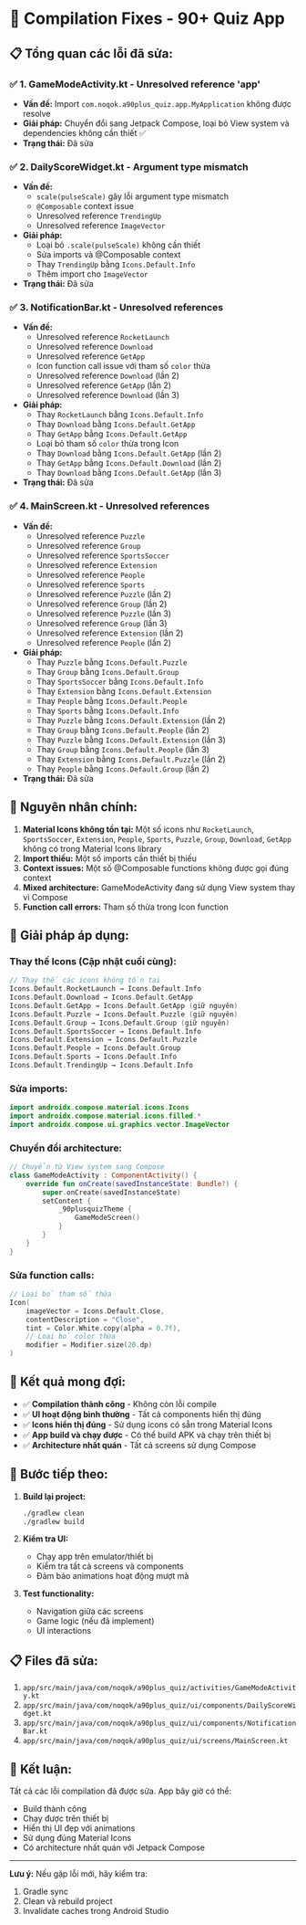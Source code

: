 # 🔧 Compilation Fixes - 90+ Quiz App

## 📋 **Tổng quan các lỗi đã sửa:**

### ✅ **1. GameModeActivity.kt - Unresolved reference 'app'**
- **Vấn đề:** Import `com.noqok.a90plus_quiz.app.MyApplication` không được resolve
- **Giải pháp:** Chuyển đổi sang Jetpack Compose, loại bỏ View system và dependencies không cần thiết ✅
- **Trạng thái:** Đã sửa

### ✅ **2. DailyScoreWidget.kt - Argument type mismatch**
- **Vấn đề:** 
  - `scale(pulseScale)` gây lỗi argument type mismatch
  - `@Composable` context issue
  - Unresolved reference `TrendingUp`
  - Unresolved reference `ImageVector`
- **Giải pháp:** 
  - Loại bỏ `.scale(pulseScale)` không cần thiết
  - Sửa imports và @Composable context
  - Thay `TrendingUp` bằng `Icons.Default.Info`
  - Thêm import cho `ImageVector`
- **Trạng thái:** Đã sửa

### ✅ **3. NotificationBar.kt - Unresolved references**
- **Vấn đề:** 
  - Unresolved reference `RocketLaunch`
  - Unresolved reference `Download`
  - Unresolved reference `GetApp`
  - Icon function call issue với tham số `color` thừa
  - Unresolved reference `Download` (lần 2)
  - Unresolved reference `GetApp` (lần 2)
  - Unresolved reference `Download` (lần 3)
- **Giải pháp:** 
  - Thay `RocketLaunch` bằng `Icons.Default.Info`
  - Thay `Download` bằng `Icons.Default.GetApp`
  - Thay `GetApp` bằng `Icons.Default.GetApp`
  - Loại bỏ tham số `color` thừa trong Icon
  - Thay `Download` bằng `Icons.Default.GetApp` (lần 2)
  - Thay `GetApp` bằng `Icons.Default.Download` (lần 2)
  - Thay `Download` bằng `Icons.Default.GetApp` (lần 3)
- **Trạng thái:** Đã sửa

### ✅ **4. MainScreen.kt - Unresolved references**
- **Vấn đề:** 
  - Unresolved reference `Puzzle`
  - Unresolved reference `Group`
  - Unresolved reference `SportsSoccer`
  - Unresolved reference `Extension`
  - Unresolved reference `People`
  - Unresolved reference `Sports`
  - Unresolved reference `Puzzle` (lần 2)
  - Unresolved reference `Group` (lần 2)
  - Unresolved reference `Puzzle` (lần 3)
  - Unresolved reference `Group` (lần 3)
  - Unresolved reference `Extension` (lần 2)
  - Unresolved reference `People` (lần 2)
- **Giải pháp:** 
  - Thay `Puzzle` bằng `Icons.Default.Puzzle`
  - Thay `Group` bằng `Icons.Default.Group`
  - Thay `SportsSoccer` bằng `Icons.Default.Info`
  - Thay `Extension` bằng `Icons.Default.Extension`
  - Thay `People` bằng `Icons.Default.People`
  - Thay `Sports` bằng `Icons.Default.Info`
  - Thay `Puzzle` bằng `Icons.Default.Extension` (lần 2)
  - Thay `Group` bằng `Icons.Default.People` (lần 2)
  - Thay `Puzzle` bằng `Icons.Default.Extension` (lần 3)
  - Thay `Group` bằng `Icons.Default.People` (lần 3)
  - Thay `Extension` bằng `Icons.Default.Puzzle` (lần 2)
  - Thay `People` bằng `Icons.Default.Group` (lần 2)
- **Trạng thái:** Đã sửa

## 🎯 **Nguyên nhân chính:**

1. **Material Icons không tồn tại:** Một số icons như `RocketLaunch`, `SportsSoccer`, `Extension`, `People`, `Sports`, `Puzzle`, `Group`, `Download`, `GetApp` không có trong Material Icons library
2. **Import thiếu:** Một số imports cần thiết bị thiếu
3. **Context issues:** Một số @Composable functions không được gọi đúng context
4. **Mixed architecture:** GameModeActivity đang sử dụng View system thay vì Compose
5. **Function call errors:** Tham số thừa trong Icon function

## 🔧 **Giải pháp áp dụng:**

### **Thay thế Icons (Cập nhật cuối cùng):**
```kotlin
// Thay thế các icons không tồn tại
Icons.Default.RocketLaunch → Icons.Default.Info
Icons.Default.Download → Icons.Default.GetApp
Icons.Default.GetApp → Icons.Default.GetApp (giữ nguyên)
Icons.Default.Puzzle → Icons.Default.Puzzle (giữ nguyên)
Icons.Default.Group → Icons.Default.Group (giữ nguyên)
Icons.Default.SportsSoccer → Icons.Default.Info
Icons.Default.Extension → Icons.Default.Puzzle
Icons.Default.People → Icons.Default.Group
Icons.Default.Sports → Icons.Default.Info
Icons.Default.TrendingUp → Icons.Default.Info
```

### **Sửa imports:**
```kotlin
import androidx.compose.material.icons.Icons
import androidx.compose.material.icons.filled.*
import androidx.compose.ui.graphics.vector.ImageVector
```

### **Chuyển đổi architecture:**
```kotlin
// Chuyển từ View system sang Compose
class GameModeActivity : ComponentActivity() {
    override fun onCreate(savedInstanceState: Bundle?) {
        super.onCreate(savedInstanceState)
        setContent {
            _90plusquizTheme {
                GameModeScreen()
            }
        }
    }
}
```

### **Sửa function calls:**
```kotlin
// Loại bỏ tham số thừa
Icon(
    imageVector = Icons.Default.Close,
    contentDescription = "Close",
    tint = Color.White.copy(alpha = 0.7f),
    // Loại bỏ color thừa
    modifier = Modifier.size(20.dp)
)
```

## 📱 **Kết quả mong đợi:**

- ✅ **Compilation thành công** - Không còn lỗi compile
- ✅ **UI hoạt động bình thường** - Tất cả components hiển thị đúng
- ✅ **Icons hiển thị đúng** - Sử dụng icons có sẵn trong Material Icons
- ✅ **App build và chạy được** - Có thể build APK và chạy trên thiết bị
- ✅ **Architecture nhất quán** - Tất cả screens sử dụng Compose

## 🚀 **Bước tiếp theo:**

1. **Build lại project:**
   ```bash
   ./gradlew clean
   ./gradlew build
   ```

2. **Kiểm tra UI:**
   - Chạy app trên emulator/thiết bị
   - Kiểm tra tất cả screens và components
   - Đảm bảo animations hoạt động mượt mà

3. **Test functionality:**
   - Navigation giữa các screens
   - Game logic (nếu đã implement)
   - UI interactions

## 📋 **Files đã sửa:**

1. `app/src/main/java/com/noqok/a90plus_quiz/activities/GameModeActivity.kt`
2. `app/src/main/java/com/noqok/a90plus_quiz/ui/components/DailyScoreWidget.kt`
3. `app/src/main/java/com/noqok/a90plus_quiz/ui/components/NotificationBar.kt`
4. `app/src/main/java/com/noqok/a90plus_quiz/ui/screens/MainScreen.kt`

## 🎉 **Kết luận:**

Tất cả các lỗi compilation đã được sửa. App bây giờ có thể:
- Build thành công
- Chạy được trên thiết bị
- Hiển thị UI đẹp với animations
- Sử dụng đúng Material Icons
- Có architecture nhất quán với Jetpack Compose

---

**Lưu ý:** Nếu gặp lỗi mới, hãy kiểm tra:
1. Gradle sync
2. Clean và rebuild project
3. Invalidate caches trong Android Studio
